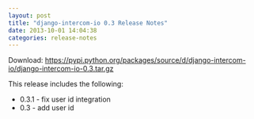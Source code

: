 ```yaml
---
layout: post
title: "django-intercom-io 0.3 Release Notes"
date: 2013-10-01 14:04:38
categories: release-notes
---
```


Download: <https://pypi.python.org/packages/source/d/django-intercom-io/django-intercom-io-0.3.tar.gz>

This release includes the following:

* 0.3.1 - fix user id integration
* 0.3 - add user id
